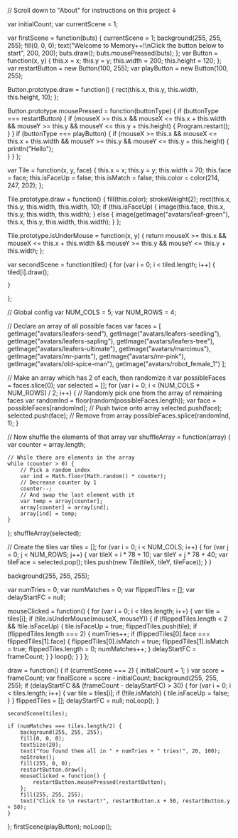 // Scroll down to "About" for instructions on this project ↓

var initialCount;
var currentScene = 1;



var firstScene = function(buts) {
    currentScene = 1;
    background(255, 255, 255);
    fill(0, 0, 0);
    text("Welcome to Memory++!\nClick the button below to start", 200, 200);
    buts.draw();
    buts.mousePressed(buts);
};
var Button = function(x, y) {
    this.x = x;
    this.y = y;
    this.width = 200;
    this.height = 120;
};
var restartButton = new Button(100, 255);
var playButton = new Button(100, 255);

Button.prototype.draw = function() {
    rect(this.x, this.y, this.width, this.height, 10);
};

Button.prototype.mousePressed = function(buttonType) {
        if (buttonType === restartButton) {
            if (mouseX >= this.x && mouseX <= this.x + this.width && mouseY >= this.y && mouseY <= this.y + this.height) {
                Program.restart();    
            }
        }
        if (buttonType === playButton) {
            if (mouseX >= this.x && mouseX <= this.x + this.width && mouseY >= this.y && mouseY <= this.y + this.height) {
                println("Hello");    
            }
        }
};




var Tile = function(x, y, face) {
    this.x = x;
    this.y = y;
    this.width = 70;
    this.face = face;
    this.isFaceUp = false;
    this.isMatch = false;
    this.color = color(214, 247, 202);
};

Tile.prototype.draw = function() {
    fill(this.color);
    strokeWeight(2);
    rect(this.x, this.y, this.width, this.width, 10);
    if (this.isFaceUp) {
        image(this.face, this.x, this.y, this.width, this.width);
    } else {
        image(getImage("avatars/leaf-green"), this.x, this.y, this.width, this.width);
    }
};

Tile.prototype.isUnderMouse = function(x, y) {
    return mouseX >= this.x && mouseX <= this.x + this.width  &&
        mouseY >= this.y && mouseY <= this.y + this.width;
};

var secondScene = function(tiled) {
    for (var i = 0; i < tiled.length; i++) {
        tiled[i].draw();
        
    }    
};

// Global config
var NUM_COLS = 5;
var NUM_ROWS = 4;


// Declare an array of all possible faces
var faces = [
    getImage("avatars/leafers-seed"),
    getImage("avatars/leafers-seedling"),
    getImage("avatars/leafers-sapling"),
    getImage("avatars/leafers-tree"),
    getImage("avatars/leafers-ultimate"),
    getImage("avatars/marcimus"),
    getImage("avatars/mr-pants"),
    getImage("avatars/mr-pink"),
    getImage("avatars/old-spice-man"),
    getImage("avatars/robot_female_1")
];

// Make an array which has 2 of each, then randomize it
var possibleFaces = faces.slice(0);
var selected = [];
for (var i = 0; i < (NUM_COLS * NUM_ROWS) / 2; i++) {
    // Randomly pick one from the array of remaining faces
    var randomInd = floor(random(possibleFaces.length));
    var face = possibleFaces[randomInd];
    // Push twice onto array
    selected.push(face);
    selected.push(face);
    // Remove from array
    possibleFaces.splice(randomInd, 1);
}

// Now shuffle the elements of that array
var shuffleArray = function(array) {
    var counter = array.length;

    // While there are elements in the array
    while (counter > 0) {
        // Pick a random index
        var ind = Math.floor(Math.random() * counter);
        // Decrease counter by 1
        counter--;
        // And swap the last element with it
        var temp = array[counter];
        array[counter] = array[ind];
        array[ind] = temp;
    }
};
shuffleArray(selected);

// Create the tiles
var tiles = [];
for (var i = 0; i < NUM_COLS; i++) {
    for (var j = 0; j < NUM_ROWS; j++) {
        var tileX = i * 78 + 10;
        var tileY = j * 78 + 40;
        var tileFace = selected.pop();
        tiles.push(new Tile(tileX, tileY, tileFace));
    }
}

background(255, 255, 255);

var numTries = 0;
var numMatches = 0;
var flippedTiles = [];
var delayStartFC = null;

mouseClicked = function() {
    for (var i = 0; i < tiles.length; i++) {
        var tile = tiles[i];
        if (tile.isUnderMouse(mouseX, mouseY)) {
            if (flippedTiles.length < 2 && !tile.isFaceUp) {
                tile.isFaceUp = true;
                flippedTiles.push(tile);
                if (flippedTiles.length === 2) {
                    numTries++;
                    if (flippedTiles[0].face === flippedTiles[1].face) {
                        flippedTiles[0].isMatch = true;
                        flippedTiles[1].isMatch = true;
                        flippedTiles.length = 0;
                        numMatches++;
                    }
                    delayStartFC = frameCount;
                }
            } 
            loop();
        }
    }
};

draw = function() {
    if (currentScene === 2) {
        initialCount = 1;
    }
    var score = frameCount;
    var finalScore = score - initialCount;
    background(255, 255, 255);
    if (delayStartFC && (frameCount - delayStartFC) > 30) {
        for (var i = 0; i < tiles.length; i++) {
            var tile = tiles[i];
            if (!tile.isMatch) {
                tile.isFaceUp = false;
            }
        }
        flippedTiles = [];
        delayStartFC = null;
        noLoop();
    }
    
    secondScene(tiles);
    
    if (numMatches === tiles.length/2) {
        background(255, 255, 255);
        fill(0, 0, 0);
        textSize(20);
        text("You found them all in " + numTries + " tries!", 20, 100);
        noStroke();
        fill(255, 0, 0);
        restartButton.draw();
        mouseClicked = function() {
            restartButton.mousePressed(restartButton);
        };
        fill(255, 255, 255);
        text("Click to \n restart!", restartButton.x + 50, restartButton.y + 50);
    }
    
    
};
firstScene(playButton);
noLoop();
